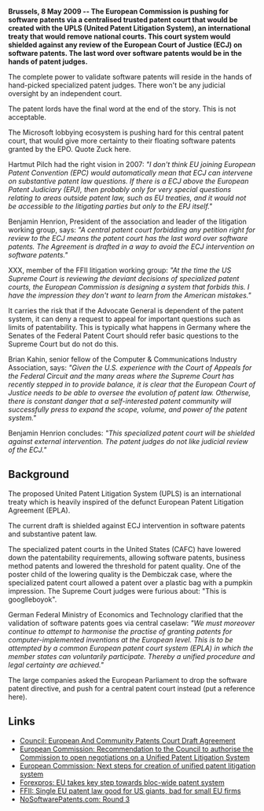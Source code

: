 **Brussels, 8 May 2009 -- The European Commission is pushing for software patents via a centralised trusted patent court that would be created with the UPLS (United Patent Litigation System), an international treaty that would remove national courts. This court system would shielded against any review of the European Court of Justice (ECJ) on software patents. The last word over software patents would be in the hands of patent judges.**

The complete power to validate software patents will reside in the hands of hand-picked specialized patent judges. There won't be any judicial oversight by an independent court.

The patent lords have the final word at the end of the story. This is not acceptable.

The Microsoft lobbying ecosystem is pushing hard for this central patent court, that would give more certainty to their floating software patents granted by the EPO. Quote Zuck here. 

Hartmut Pilch had the right vision in 2007: *"I don't think EU joining European Patent Convention (EPC) would automatically mean that ECJ can intervene on substantive patent law questions. If there is a ECJ above the European Patent Judiciary (EPJ), then probably only for very special questions relating to areas outside patent law, such as EU treaties, and it would not be accessible to the litigating parties but only to the EPJ itself."*

Benjamin Henrion, President of the association and leader of the litigation working group, says: *"A central patent court forbidding any petition right for review to the ECJ means the patent court has the last word over software patents. The Agreement is drafted in a way to avoid the ECJ intervention on  software patents."*

XXX, member of the FFII litigation working group: *"At the time the US Supreme Court is reviewing the deviant decisions of specialized patent courts, the European Commission is designing a system that forbids this. I have the impression they don't want to learn from the American mistakes."*

It carries the risk that if the Advocate General is dependent of the patent system, it can deny a request to appeal for important questions such as limits of patentability. This is typically what happens in Germany where the Senates of the Federal Patent Court should refer basic questions to the Supreme Court but do not do this.

Brian Kahin, senior fellow of the Computer & Communications Industry Association, says: *"Given the U.S. experience with the Court of Appeals for the Federal Circuit and the many areas where the Supreme Court has recently stepped in to provide balance, it is clear that the European Court of Justice needs to be able to oversee the evolution of patent law. Otherwise, there is constant danger that a self-interested patent community will successfully press to expand the scope, volume, and power of the patent system."*

Benjamin Henrion concludes: *"This specialized patent court will be shielded against external intervention. The patent judges do not like judicial review of the ECJ."*

## Background


The proposed United Patent Litigation System (UPLS) is an international treaty which is heavily inspired of the defunct European Patent Litigation Agreement (EPLA). 

The current draft is shielded against ECJ intervention in software patents and substantive patent law.

The specialized patent courts in the United States (CAFC) have lowered down the patentability requirements, allowing software patents, business method patents and lowered the threshold for patent quality. One of the poster child of the lowering quality is the Dembiczak case, where the specialized patent court allowed a patent over a plastic bag with a pumpkin impression. The Supreme Court judges were furious about: "This is googlleboyok".

German Federal Ministry of Economics and Technology clarified that the validation of software patents goes via central caselaw: *"We must moreover continue to attempt to harmonise the practise of granting patents for computer-implemented inventions at the European level. This is to be attempted by a common European patent court system (EPLA) in which the member states can voluntarily participate. Thereby a unified procedure and legal certainty are achieved."*

The large companies asked the European Parliament to drop the software patent directive, and push for a central patent court instead (put a reference here).

## Links


* [Council: European And Community Patents Court Draft Agreement](http://register.consilium.europa.eu/pdf/en/09/st07/st07928.en09.pdf)
* [European Commission: Recommendation to the Council to authorise the Commission to open negotiations on a Unified Patent Litigation System](http://ec.europa.eu/internal_market/indprop/docs/patent/recommendation_sec09-330_en.pdf) 
* [European Commission: Next steps for creation of unified patent litigation system](http://europa.eu/rapid/pressReleasesAction.do?reference=IP/09/460&format=HTML&aged=0&language=EN&guiLanguage=en)
* [Forexpros: EU takes key step towards bloc-wide patent system](http://www.forexpros.com/news/financial-news/eu-takes-key-step-towards-bloc-wide-patent-system-38827)
* [FFII: Single EU patent law good for US giants, bad for small EU firms](http://press.ffii.org/Press_releases/Single_EU_patent_law_good_for_US_giants%2C_bad_for_small_EU_firms)
* [NoSoftwarePatents.com: Round 3](http://www.nosoftwarepatents.com/en/m/round3/index.html)